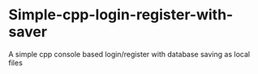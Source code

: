 # Simple-cpp-login-register-with-saver
A simple cpp console based login/register with database saving as local files
